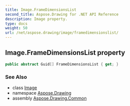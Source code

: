 ```yaml
---
title: Image.FrameDimensionsList
second_title: Aspose.Drawing for .NET API Reference
description: Image property. 
type: docs
weight: 50
url: /net/aspose.drawing/image/framedimensionslist/
---
```

## Image.FrameDimensionsList property

```csharp
public abstract Guid[] FrameDimensionsList { get; }
```

### See Also

* class [Image](../)
* namespace [Aspose.Drawing](../../image/)
* assembly [Aspose.Drawing.Common](../../../)


